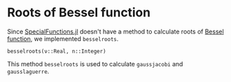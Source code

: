 # Roots of Bessel function

Since [SpecialFunctions.jl](https://github.com/JuliaMath/SpecialFunctions.jl) doesn't have a method to calculate roots of [Bessel function](https://en.wikipedia.org/wiki/Bessel_function), we implemented `besselroots`.

```@docs
besselroots(ν::Real, n::Integer)
```

This method `besselroots` is used to calculate `gaussjacobi` and `gausslaguerre`.
